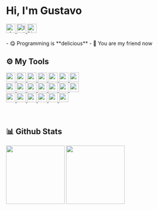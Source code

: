 <h1 align="left"> Hi, I'm Gustavo</h1>

<div align="left">
  <a href="https://www.youtube.com/watch?v=dQw4w9WgXcQ&ab_channel=RickAstley" target="blank">
    <img height="25px" src="https://img.shields.io/badge/-about me-%23fff?style=for-the-badge&logo=&logoColor=white" alt="about me">
  <a href="https://www.instagram.com/gustavolitter/" target="blank">
    <img height="25px" src="https://img.shields.io/badge/-instagram-%23E4405F?style=for-the-badge&logo=instagram&logoColor=white" alt="Instagram">
  </a>
  <a href="https://www.linkedin.com/in/gustavo-litter-6ab24b191/" target="blank">
    <img height="25px" src="https://img.shields.io/badge/-linkedin-%230e76a8?style=for-the-badge&logo=linkedin&logoColor=white" alt="Linkedin" />
  </a>
</div>

</br>
- 😋 Programming is **delicious**
- 🥳 You are my friend now
</br>

## ⚙️ My Tools
<div align="left">
  <div>
    <a href="https://www.typescriptlang.org/" target="blank">
      <img height="25px" src="https://img.shields.io/badge/-typescript-%23007ACC?style=for-the-badge&logo=typescript&logoColor=white"/>
    </a>
    <a href="https://nodejs.org/en" target="blank">
      <img height="25px" src="https://img.shields.io/badge/-node.js-%283CD29?style=for-the-badge&logo=node.js&logoColor=white"/>
    </a>
    <a href="https://nestjs.com/" target="blank">
      <img height="25px" src="https://img.shields.io/badge/-nest-%23DF234F?style=for-the-badge&logo=nestjs&logoColor=white"/>
    </a>
    <a href="https://expressjs.com/pt-br/" target="blank">
      <img height="25px" src="https://img.shields.io/badge/-express.js-%23000000?style=for-the-badge&logo=express&logoColor=white"/>
    </a>
    <a href="https://www.php.net/" target="blank">
      <img height="25px" src="https://img.shields.io/badge/-php-%236181B6?style=for-the-badge&logo=php&logoColor=white"/>
    </a>
    <a href="https://getcomposer.org/" target="blank">
      <img height="25px" src="https://img.shields.io/badge/-composer-%23895730?style=for-the-badge&logo=composer&logoColor=white"/>
    </a>
    <a href="https://www.postgresql.org/" target="blank">
      <img height="25px" src="https://img.shields.io/badge/-postgres-%23336791?style=for-the-badge&logo=postgresql&logoColor=white"/>
    </a>
  </div>
  <div>
    <a href="https://www.mysql.com/" target="blank">
      <img height="25px" src="https://img.shields.io/badge/-mysql-%23035B81?style=for-the-badge&logo=mysql&logoColor=white"/>
    </a>
    <a href="https://react.dev/" target="blank">
      <img height="25px" src="https://img.shields.io/badge/-react.js-%235DCEED?style=for-the-badge&logo=react&logoColor=white"/>
    </a>
    <a href="https://nextjs.org/" target="blank">
      <img height="25px" src="https://img.shields.io/badge/-next.js-%23000000?style=for-the-badge&logo=next.js&logoColor=white"/>
    </a>
    <a href="https://tailwindcss.com/" target="blank">
      <img height="25px" src="https://img.shields.io/badge/-tailwindcss-%2338B2AC?style=for-the-badge&logo=tailwindcss&logoColor=white"/>
    </a>
    <a href="https://jestjs.io/pt-BR/" target="blank">
      <img height="25px" src="https://img.shields.io/badge/-jest-%23753A4D?style=for-the-badge&logo=jest&logoColor=white"/>
    </a>
    <a href="https://kafka.apache.org/" target="blank">
      <img height="25px" src="https://img.shields.io/badge/-kafka-%23231F20?style=for-the-badge&logo=apachekafka&logoColor=white"/>
    </a>
    <a href="https://graphql.org/" target="blank">
      <img height="25px" src="https://img.shields.io/badge/-graphql-%23E434AA?style=for-the-badge&logo=graphql&logoColor=white"/>
    </a>
  </div>
  <div>
    <a href="https://discord.js.org/" target="blank">
      <img height="25px" src="https://img.shields.io/badge/-discord.js-%230C0C14?style=for-the-badge&logo=discord&logoColor=white"/>
    </a>
    <a href="https://yarnpkg.com/" target="blank">
      <img height="25px" src="https://img.shields.io/badge/-yarn-%232C8EBB?style=for-the-badge&logo=yarn&logoColor=white"/>
    </a>
    <a href="https://www.terraform.io/" target="blank">
      <img height="25px" src="https://img.shields.io/badge/-terraform-%235C4EE5?style=for-the-badge&logo=terraform&logoColor=white"/>
    </a>
    <a href="https://www.tensorflow.org/?hl=pt-br" target="blank">
      <img height="25px" src="https://img.shields.io/badge/-tensorflow-%23FF6F00?style=for-the-badge&logo=tensorflow&logoColor=white"/>
    </a>
    <a href="https://www.microsoft.com/pt-br/windows/" target="blank">
      <img height="25px" src="https://img.shields.io/badge/-windows-%2300ADEF?style=for-the-badge&logo=windows&logoColor=white"/>
    </a>
    <a href="https://code.visualstudio.com/" target="blank">
      <img height="25px" src="https://img.shields.io/badge/-visual studio code-%23007ACC?style=for-the-badge&logo=visualstudiocode&logoColor=white"/> 
    </a>
  </div>
</div>
</br></br>


## 📊 Github Stats
<div align="left">
  <img height="160em" 
       src="https://github-readme-stats.vercel.app/api?username=Gurtinho&show_icons=true&theme=radical&include_all_commits=true&count_private=true"/>
  <img height="160em" 
       src="https://github-readme-stats.vercel.app/api/top-langs/?username=Gurtinho&layout=compact&langs_count=7&theme=radical"/>
</div>
</br>

